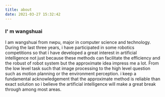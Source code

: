 ```yaml
---
title: about
date: 2021-03-27 15:32:42
---
```


### I' m wangshuai

I am wangshuai from nwpu, major in computer science and technology. During the last three years, i have participated in some robotics competitions so that  i have developed a great interest in artificial intelligence not just because these methods can facilitate the efficiency and  the robust of robot system but the approximate idea impress me a lot. From the low level task such that image processing to the high level question such as motion planning or the environment perception. i keep a fundamental acknowledgement that the approximate method is reliable than exact solution so i believe the artificial intelligence will make a great break through among most areas. 